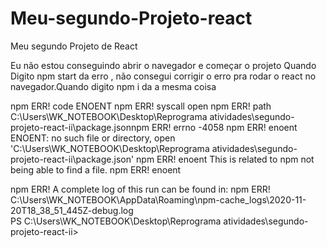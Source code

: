 # Meu-segundo-Projeto-react

Meu segundo Projeto de React

Eu não estou conseguindo abrir o navegador e começar o projeto
Quando Digito npm start da erro , não consegui corrigir o erro pra rodar o react no navegador.Quando digito npm i da a mesma coisa

npm ERR! code ENOENT
npm ERR! syscall open
npm ERR! path C:\Users\WK_NOTEBOOK\Desktop\Reprograma atividades\segundo-projeto-react-ii\package.jsonnpm ERR! errno -4058
npm ERR! enoent ENOENT: no such file or directory, open 'C:\Users\WK_NOTEBOOK\Desktop\Reprograma atividades\segundo-projeto-react-ii\package.json'
npm ERR! enoent This is related to npm not being able to find a file.
npm ERR! enoent 

npm ERR! A complete log of this run can be found in:
npm ERR!     C:\Users\WK_NOTEBOOK\AppData\Roaming\npm-cache\_logs\2020-11-20T18_38_51_445Z-debug.log  
PS C:\Users\WK_NOTEBOOK\Desktop\Reprograma atividades\segundo-projeto-react-ii> 
